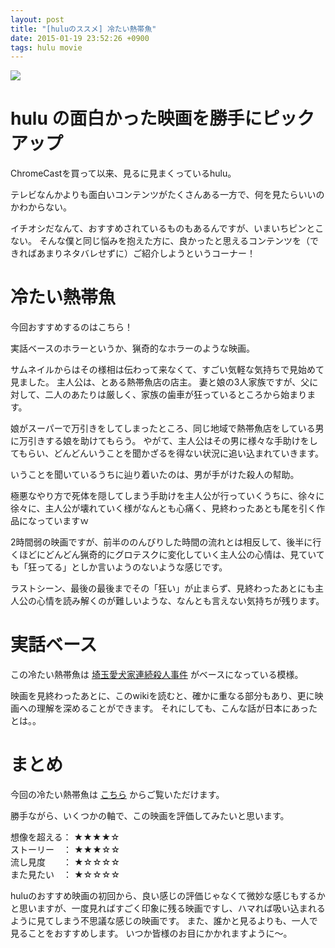 ```yaml
---
layout: post
title: "[huluのススメ] 冷たい熱帯魚"
date: 2015-01-19 23:52:26 +0900
tags: hulu movie
---
```


![](https://skim.milk200.cc/20150119_coldfish/cold_fish.jpg)

# hulu の面白かった映画を勝手にピックアップ

ChromeCastを買って以来、見るに見まくっているhulu。

テレビなんかよりも面白いコンテンツがたくさんある一方で、何を見たらいいのかわからない。

イチオシだなんて、おすすめされているものもあるんですが、いまいちピンとこない。
そんな僕と同じ悩みを抱えた方に、良かったと思えるコンテンツを（できればあまりネタバレせずに）ご紹介しようというコーナー！

# 冷たい熱帯魚

今回おすすめするのはこちら！

実話ベースのホラーというか、猟奇的なホラーのような映画。

サムネイルからはその様相は伝わって来なくて、すごい気軽な気持ちで見始めて見ました。
主人公は、とある熱帯魚店の店主。 妻と娘の3人家族ですが、父に対して、二人のあたりは厳しく、家族の歯車が狂っているところから始まります。

<!-- more -->

娘がスーパーで万引きをしてしまったところ、同じ地域で熱帯魚店をしている男に万引きする娘を助けてもらう。
やがて、主人公はその男に様々な手助けをしてもらい、どんどんいうことを聞かざるを得ない状況に追い込まれていきます。

いうことを聞いているうちに辿り着いたのは、男が手がけた殺人の幇助。

極悪なやり方で死体を隠してしまう手助けを主人公が行っていくうちに、徐々に徐々に、主人公が壊れていく様がなんとも心痛く、見終わったあとも尾を引く作品になっていますｗ

2時間弱の映画ですが、前半ののんびりした時間の流れとは相反して、後半に行くほどにどんどん猟奇的にグロテスクに変化していく主人公の心情は、見ていても「狂ってる」としか言いようのないような感じです。

ラストシーン、最後の最後までその「狂い」が止まらず、見終わったあとにも主人公の心情を読み解くのが難しいような、なんとも言えない気持ちが残ります。

# 実話ベース

この冷たい熱帯魚は [埼玉愛犬家連続殺人事件](http://ja.wikipedia.org/wiki/%E5%9F%BC%E7%8E%89%E6%84%9B%E7%8A%AC%E5%AE%B6%E9%80%A3%E7%B6%9A%E6%AE%BA%E4%BA%BA%E4%BA%8B%E4%BB%B6) がベースになっている模様。

映画を見終わったあとに、このwikiを読むと、確かに重なる部分もあり、更に映画への理解を深めることができます。
それにしても、こんな話が日本にあったとは。。

# まとめ

今回の冷たい熱帯魚は [こちら](http://www.hulu.jp/watch/515757) からご覧いただけます。

勝手ながら、いくつかの軸で、この映画を評価してみたいと思います。

想像を超える： ★★★★☆ <br>
ストーリー　： ★★★☆☆ <br>
流し見度　　： ★☆☆☆☆ <br>
また見たい　： ★☆☆☆☆ <br>

huluのおすすめ映画の初回から、良い感じの評価じゃなくて微妙な感じもするかと思いますが、一度見ればすごく印象に残る映画ですし、ハマれば吸い込まれるように見てしまう不思議な感じの映画です。
また、誰かと見るよりも、一人で見ることをおすすめします。 いつか皆様のお目にかかれますように〜。

